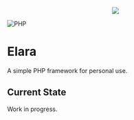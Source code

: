 <div align="center">
  <img src="https://raw.githubusercontent.com/darkmatter1971/Elara/main/media/banner.png">
</div>


![PHP](https://img.shields.io/badge/PHP-8.2-777BB4?style=for-the-badge&logo=PHP)

# Elara
A simple PHP framework for personal use.

## Current State
Work in progress.
